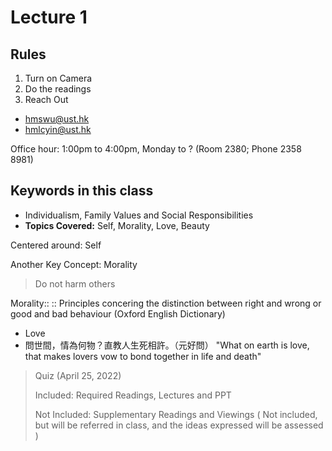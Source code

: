 # Lecture 1

## Rules

1. Turn on Camera
2. Do the readings
3. Reach Out

- hmswu@ust.hk
- hmlcyin@ust.hk

Office hour: 1:00pm to 4:00pm, Monday to ?
(Room 2380; Phone 2358 8981)

## Keywords in this class

- Individualism, Family Values and Social Responsibilities
- **Topics Covered:** Self, Morality, Love, Beauty

Centered around: Self

Another Key Concept: Morality

> Do not harm others

Morality::
:: Principles concering the distinction between right and wrong or good and bad behaviour (Oxford English Dictionary)

- Love
- 問世間，情為何物？直教人生死相許。（元好問）
  "What on earth is love, that makes lovers vow to bond together in life and death"

> Quiz (April 25, 2022)
>
> Included: Required Readings, Lectures and PPT
>
> Not Included: Supplementary Readings and Viewings ( Not included, but will be referred in class, and the ideas expressed will be assessed )
